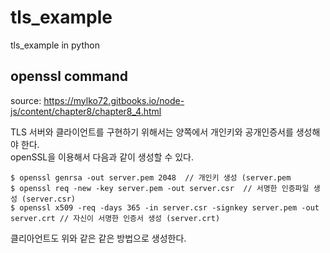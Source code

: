 # tls_example
tls_example in python



## openssl command
source: https://mylko72.gitbooks.io/node-js/content/chapter8/chapter8_4.html

TLS 서버와 클라이언트를 구현하기 위해서는 양쪽에서 개인키와 공개인증서를 생성해야 한다.  
openSSL을 이용해서 다음과 같이 생성할 수 있다.

<pre><code>$ openssl genrsa -out server.pem 2048  // 개인키 생성 (server.pem
$ openssl req -new -key server.pem -out server.csr  // 서명한 인증파일 생성 (server.csr)
$ openssl x509 -req -days 365 -in server.csr -signkey server.pem -out server.crt // 자신이 서명한 인증서 생성 (server.crt)
</code></pre>

클리아언트도 위와 같은 같은 방법으로 생성한다.

